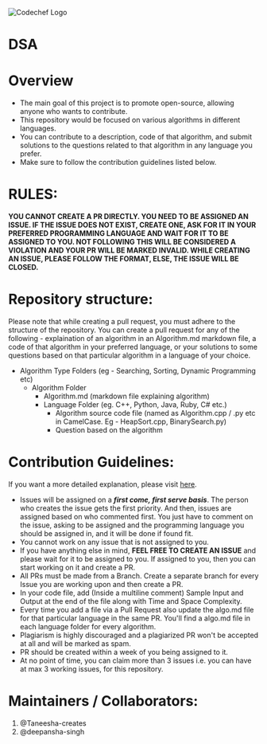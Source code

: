 ![Codechef Logo](https://user-images.githubusercontent.com/77433608/136649361-89697879-7105-44d2-83cc-5af4eb1e6f40.png)
# DSA

# Overview 
* The main goal of this project is to promote open-source, allowing anyone who wants to contribute.
* This repository would be focused on various algorithms in different languages.
* You can contribute to a description, code of that algorithm, and submit solutions to the questions related to that algorithm in any language you prefer.
* Make sure to follow the contribution guidelines listed below.

# RULES:

**YOU CANNOT CREATE A PR DIRECTLY. YOU NEED TO BE ASSIGNED AN ISSUE. IF THE ISSUE DOES NOT EXIST, CREATE ONE, ASK FOR IT IN YOUR PREFERRED PROGRAMMING LANGUAGE AND WAIT FOR IT TO BE ASSIGNED TO YOU. NOT FOLLOWING THIS WILL BE CONSIDERED A VIOLATION AND YOUR PR WILL BE MARKED INVALID. WHILE CREATING AN ISSUE, PLEASE FOLLOW THE FORMAT, ELSE, THE ISSUE WILL BE CLOSED.**

# Repository structure:
Please note that while creating a pull request, you must adhere to the structure of the repository. You can create a pull request for any of the following - explaination of an algorithm in an Algorithm.md markdown file, a code of that algorithm in your preferred language, or your solutions to some questions based on that particular algorithm in a language of your choice. 
- Algorithm Type Folders (eg - Searching, Sorting, Dynamic Programming etc)
    - Algorithm Folder
        - Algorithm.md (markdown file explaining algorithm) 
        - Language Folder (eg. C++, Python, Java, Ruby, C# etc.)
            - Algorithm source code file (named as Algorithm.cpp / .py etc in CamelCase. Eg - HeapSort.cpp, BinarySearch.py)
            - Question based on the algorithm


# Contribution Guidelines:
If you want a more detailed explanation, please visit [here](https://github.com/CodeChefMUST/DSA/blob/main/Contribution%20guidelines.md).

* Issues will be assigned on a ***first come, first serve basis***. The person who creates the issue gets the first priority. And then, issues are assigned based on who commented first. You just have to comment on the issue, asking to be assigned and the programming language you should be assigned in, and it will be done if found fit.
* You cannot work on any issue that is not assigned to you.
* If you have anything else in mind, **FEEL FREE TO CREATE AN ISSUE** and please wait for it to be assigned to you. If assigned to you, then you can start working on it and create a PR.
* All PRs must be made from a Branch. Create a separate branch for every Issue you are working upon and then create a PR.
* In your code file, add (Inside a multiline comment) Sample Input and Output at the end of the file along with Time and Space Complexity.
* Every time you add a file via a Pull Request also update the algo.md file for that particular language in the same PR. You'll find a algo.md file in each language folder for every algorithm.
* Plagiarism is highly discouraged and a plagiarized PR won't be accepted at all and will be marked as spam.
* PR should be created within a week of you being assigned to it.
* At no point of time, you can claim more than 3 issues i.e. you can have at max 3 working issues, for this repository. 

# Maintainers / Collaborators:
1. @Taneesha-creates
2. @deepansha-singh
